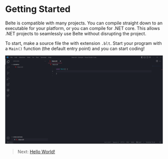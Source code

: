 # Getting Started

Belte is compatible with many projects. You can compile straight down to an executable for your platform, or you can
compile for .NET core. This allows .NET projects to seamlessly use Belte without disrupting the project.

To start, make a source file the with extension `.blt`. Start your program with a `Main()` function (the default entry
point) and you can start coding!

<img src="img/empty_main.png" alt="belte" width="1000" />

> Next: [Hello World!](Tutorial/HelloWorld.md)
